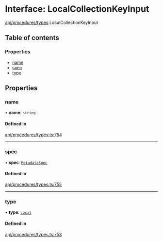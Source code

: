 # Interface: LocalCollectionKeyInput

[api/procedures/types](../wiki/api.procedures.types).LocalCollectionKeyInput

## Table of contents

### Properties

- [name](../wiki/api.procedures.types.LocalCollectionKeyInput#name)
- [spec](../wiki/api.procedures.types.LocalCollectionKeyInput#spec)
- [type](../wiki/api.procedures.types.LocalCollectionKeyInput#type)

## Properties

### name

• **name**: `string`

#### Defined in

[api/procedures/types.ts:754](https://github.com/PolymeshAssociation/polymesh-sdk/blob/f8a937f04/src/api/procedures/types.ts#L754)

___

### spec

• **spec**: [`MetadataSpec`](../wiki/api.entities.MetadataEntry.types.MetadataSpec)

#### Defined in

[api/procedures/types.ts:755](https://github.com/PolymeshAssociation/polymesh-sdk/blob/f8a937f04/src/api/procedures/types.ts#L755)

___

### type

• **type**: [`Local`](../wiki/api.entities.MetadataEntry.types.MetadataType#local)

#### Defined in

[api/procedures/types.ts:753](https://github.com/PolymeshAssociation/polymesh-sdk/blob/f8a937f04/src/api/procedures/types.ts#L753)
